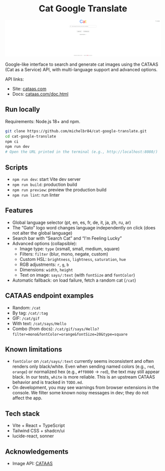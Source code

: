 <h1 align="center">Cat Google Translate</h1>

<p align="center">
  <img src="./public/catintro.png" alt="Cat Google Translate hero" width="1440" />
</p>

Google-like interface to search and generate cat images using the CATAAS (Cat as a Service) API, with multi-language support and advanced options.

API links:
- Site: [cataas.com](https://cataas.com/)
- Docs: [cataas.com/doc.html](https://cataas.com/doc.html)

## Run locally

Requirements: Node.js 18+ and npm.

```sh
git clone https://github.com/michelbr84/cat-google-translate.git
cd cat-google-translate
npm ci
npm run dev
# Open the URL printed in the terminal (e.g., http://localhost:8080/)
```

## Scripts

- `npm run dev`: start Vite dev server
- `npm run build`: production build
- `npm run preview`: preview the production build
- `npm run lint`: run linter

## Features

- Global language selector (pt, en, es, fr, de, it, ja, zh, ru, ar)
- The “Gato” logo word changes language independently on click (does not alter the global language)
- Search bar with “Search Cat” and “I'm Feeling Lucky”
- Advanced options (collapsible):
  - Image type: `type` (xsmall, small, medium, square)
  - Filters: `filter` (blur, mono, negate, custom)
  - Custom HSL: `brightness`, `lightness`, `saturation`, `hue`
  - RGB adjustments: `r`, `g`, `b`
  - Dimensions: `width`, `height`
  - Text on image: `says/:text` (with `fontSize` and `fontColor`)
- Automatic fallback: on load failure, fetch a random cat (`/cat`)

## CATAAS endpoint examples

- Random: `/cat`
- By tag: `/cat/:tag`
- GIF: `/cat/gif`
- With text: `/cat/says/Hello`
- Combo (from docs): `/cat/gif/says/Hello?filter=mono&fontColor=orange&fontSize=20&type=square`

## Known limitations

- `fontColor` on `/cat/says/:text` currently seems inconsistent and often renders only black/white. Even when sending named colors (e.g., `red`, `orange`) or normalized hex (e.g., `#ff0000` → `red`), the text may still appear black. In our tests, `white` is more reliable. This is an upstream CATAAS behavior and is tracked in `TODO.md`.
 - On development, you may see warnings from browser extensions in the console. We filter some known noisy messages in dev; they do not affect the app.

## Tech stack

- Vite + React + TypeScript
- Tailwind CSS + shadcn/ui
- lucide-react, sonner

## Acknowledgements

- Image API: [CATAAS](https://cataas.com/)
